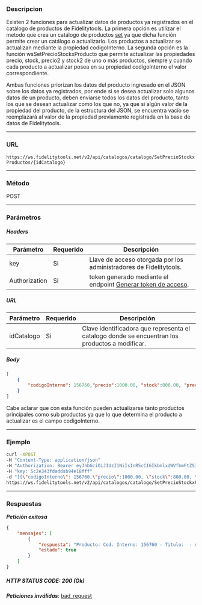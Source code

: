 ### Descripcion
Existen 2 funciones para actualizar datos de productos ya registrados en el catálogo de productos de
Fidelitytools.
La primera opción es utilizar el metodo que crea un catálogo de productos [set](https://github.com/bebeto-fidelitytools/FidelitytoolsWS/blob/master/docs/catalogos/set.md) ya que dicha función permite crear un catálogo o actualizarlo.
Los productos a actualizar se actualizan mediante la propiedad codigoInterno.
La segunda opción es la función wsSetPrecioStockxProducto que permite actualizar las propiedades
precio, stock, precio2 y stock2 de uno o más productos, siempre y cuando cada producto a actualizar posea
en su propiedad codigoInterno el valor correspondiente.

Ambas funciones priorizan los datos del producto ingresado en el JSON sobre los datos ya
registrados, por ende si se desea actualizar solo algunos datos de un producto, deben enviarse todos los
datos del producto, tanto los que se desean actualizar como los que no, ya que si algún valor de la
propiedad del producto, de la estructura del JSON, se encuentra vacío se reemplazará al valor de la
propiedad previamente registrada en la base de datos de Fidelitytools.
___

### URL
` https://ws.fidelitytools.net/v2/api/catalogos/catalogo/SetPrecioStockxProductos/{idCatalogo} `
___

### Método
POST
___
### Parámetros

##### Headers

|Parámetro |Requerido |Descripción                 |
|----------|----------|----------------------------|
| key         | Si		 | Llave de acceso otorgada por los administradores de Fidelitytools. |
| Authorization       | Si		 | token generado mediante el endpoint [Generar token de acceso](https://github.com/bebeto-fidelitytools/FidelitytoolsWS/blob/master/docs/usuario/autenticaci%C3%B3n.md). |

##### URL

|Parámetro |Requerido |Descripción                 |
|----------|----------|----------------------------|
| idCatalogo | Si | Clave identificadora que representa el catalogo donde se encuentran los productos a modificar.|
##### Body
```json
[
	{
	    "codigoInterno": 156760,"precio":1000.00, "stock":800.00, "precio2":500, "stock2":100.00
	}
]
```
Cabe aclarar que con esta función pueden actualizarse tanto productos principales como sub
productos ya que lo que determina el producto a actualizar es el campo codigoInterno.
___
### Ejemplo
```bash
curl -XPOST 
-H "Content-Type: application/json" 
-H "Authorization: Bearer eyJhbGciOiJIUzI1NiIsInR5cCI6IkbmlxdWVfbmFtZSI6InVzZXJb25maWciLCJuYmYiOjE1NTYxMTk0MNjIwNTgwNywiaWF0IjoxNTU2MTE5NDA3LCJpczovL3dzLmZpZGVsaXR5dG9vbHMubmV0L3YyIiwiYXVkIjoiaHa2U2asdasdy5maWRlbGl0eXRvb2xzLm5ldC92MiJ9RDDpMHEB4SsmY0j87OcS5mbxe2XxSAY" 
-H "key: 5c2e343fdaddsb94e18fff" 
-d "[{\"codigoInterno\": 156760,\"precio\":1000.00, \"stock\":800.00, \"precio2\":500, \"stock2\":100.00}]" 
https://ws.fidelitytools.net/v2/api/catalogos/catalogo/SetPrecioStockxProductos/NzI5OQ
```
___
### Respuestas
***Petición exitosa***
```json
{
    "mensajes": [
        {
            "respuesta": "Producto: Cod. Interno: 156760 - Titulo:  - Actualización Exitosa.",
            "estado": true
        }
    ]
}
```

##### HTTP STATUS CODE: 200 (Ok)

***Peticiones inválidas***: [bad_request](https://github.com/bebeto-fidelitytools/FidelitytoolsWS/blob/master/docs/catalogos/bad_request.md)
